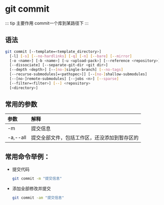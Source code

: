 # git commit

::: tip 主要作用
commit一个库到某路径下
:::

## 语法

```bash
git commit [--template=<template_directory>]
  [-l] [-s] [--no-hardlinks] [-q] [-n] [--bare] [--mirror]
  [-o <name>] [-b <name>] [-u <upload-pack>] [--reference <repository>]
  [--dissociate] [--separate-git-dir <git dir>]
  [--depth <depth>] [--[no-]single-branch] [--no-tags]
  [--recurse-submodules[=<pathspec>]] [--[no-]shallow-submodules]
  [--[no-]remote-submodules] [--jobs <n>] [--sparse]
  [--filter=<filter>] [--] <repository>
  [<directory>]
```

## 常用的参数

| 参数       | 解释                     |
|:-------- |:---------------------- |
| -m       | 提交信息                   |
| -a,--all | 提交全部文件，包括工作区，还没添加到暂存区的 |

## 常用命令举例：

- 提交代码
  
  ```bash
  git commit -m "提交信息"
  ```

- 添加全部修改并提交
  
  ```bash
  git commit -am "提交信息"
  ```

